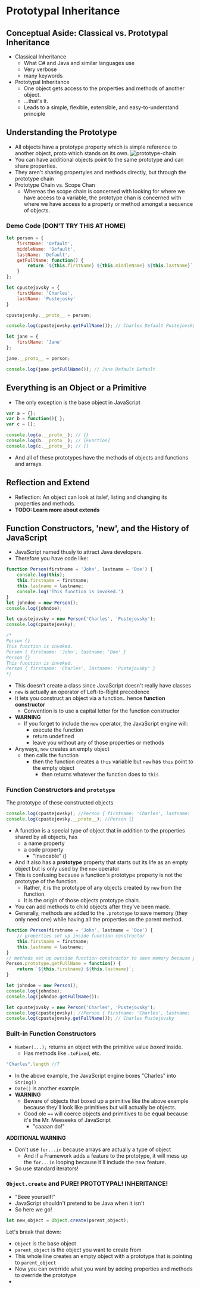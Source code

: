 # Prototypal Inheritance

## Conceptual Aside: Classical vs. Prototypal Inheritance

* Classical Inheritance
  * What C# and Java and similar languages use
  * Very verbose
  * many keywords
* Prototypal Inheritance
  * One object gets access to the properties and methods of another object.
  * ...that's it.
  * Leads to a simple, flexible, extensible, and easy-to-understand principle

## Understanding the Prototype

* All objects have a prototype property which is simple reference to another object, proto which stands on its own.
![prototype-chain](images/prototype-chain.png)
* You can have additional objects point to the same prototype and can share properties.
* They aren't sharing propertyies and methods directly, but through the prototype chain
* Prototype Chain vs. Scope Chan
  * Whereas the scope chain is concerned with looking for where we have access to a variable, the prototype chan is concerned with where we have access to a property or method amongst a sequence of objects.

### Demo Code (DON'T TRY THIS AT HOME)

```javascript
let person = {
    firstName: 'Default',
    middleName: 'Default',
    lastName: 'Default',
    getFullName: function() {
        return `${this.firstName} ${this.middleName} ${this.lastName}`;
    }
};

let cpustejovsky = {
    firstName: 'Charles',
    lastName: 'Pustejosky'
}

cpustejovsky.__proto__ = person;

console.log(cpustejovsky.getFullName()); // Charles Default Pustejovsky

let jane = {
    firstName: 'Jane'
};

jane.__proto__ = person;

console.log(jane.getFullName()); // Jane Default Default
```

## Everything is an Object or a Primitive

* The only exception is the base object in JavaScript
```javascript
var a = {};
var b = function(){ };
var c = [];

console.log(a.__proto__); // {}
console.log(b.__proto__); // [Function]
console.log(c.__proto__); // []
```
* And all of these prototypes have the methods of objects and functions and arrays.

## Reflection and Extend

* Reflection: An object can look at itslef, listing and changing its properties and methods.
* **TODO: Learn more about extends**

## Function Constructors, 'new', and the History of JavaScript

* JavaScript named thusly to attract Java developers.
* Therefore you have code like:
```javascript
function Person(firstname = 'John', lastname = 'Doe') {
    console.log(this);
    this.firstname = firstname;
    this.lastname = lastname;
    console.log('This function is invoked.')
}
let johndoe = new Person();
console.log(johndoe);

let cpustejovsky = new Person('Charles', 'Pustejovsky');
console.log(cpustejovsky);

/*
Person {}
This function is invoked.
Person { firstname: 'John', lastname: 'Doe' }
Person {}
This function is invoked.
Person { firstname: 'Charles', lastname: 'Pustejovsky' }
*/
```
* This doesn't create a class since JavaScript doesn't really have classes
* `new` is actually an operator of Left-to-Right precedence
* It lets you construct an object via a function.. hence **function constructor**
  * Convention is to use a capital letter for the function constructor
* **WARNING**
  * If you forget to include the `new` operator, the JavaScript engine will:
    * execute the function
    * return undefined
    * leave you without any of those properties or methods
* Anyways, `new` creates an empty object
  * then calls the function 
    * then the function creates a `this` variable but `new` has `this` point to the empty object
      * then returns whatever the function does to `this`

### Function Constructors and `prototype`

The prototype of these constructed objects
```javascript
console.log(cpustejovsky); //Person { firstname: 'Charles', lastname: 'Pustejovsky' }
console.log(cpustejovsky.__proto__); //Person {}
```

* A function is a special type of object that in addition to the properties shared by all objects, has
  * a name property
  * a code property
    * "Invocable" ()
* And it also has a **prototype** property that starts out its life as an empty object but is only used by the `new` operator
* This is confusing because a function's prototype property is not the prototype of the function.
  * Rather, it is the prototype of any objects created by `new` from the function.
  * It is the origin of those objects prototype chain.
* You can add methods to child objects after they've been made.
* Generally, methods are added to the `.prototype` to save memory (they only need one) while having all the properties on the parent method.
```javascript
function Person(firstname = 'John', lastname = 'Doe') {
    // properties set up inside function constructor
    this.firstname = firstname;
    this.lastname = lastname;
}
// methods set up outside function constructor to save memory because pass by value
Person.prototype.getFullName = function() {
    return `${this.firstname} ${this.lastname}`;
}

let johndoe = new Person();
console.log(johndoe);
console.log(johndoe.getFullName());

let cpustejovsky = new Person('Charles', 'Pustejovsky');
console.log(cpustejovsky); //Person { firstname: 'Charles', lastname: 'Pustejovsky' }
console.log(cpustejovsky.getFullName()); // Charles Pustejovsky
```

### Built-in Function Constructors

* `Number(...);` returns an object with the primitive value *boxed* inside.
  * Has methods like `.toFixed`, etc. 
```javascript
"Charles".length //7
```
* In the above example, the JavaScript engine boxes "Charles" into `String()`
* `Date()` is another example.
* **WARNING**
  * Beware of objects that boxed up a primitive like the above example because they'll look like primitives but will actually be objects.
  * Good ole `==` will coerce objects and primitives to be equal because it's the Mr. Meeseeks of JavaScript
    * "caaaan do!"

**ADDITIONAL WARNING**
* Don't use `for...in` because arrays are actually a type of object
  * And if a Framework adds a feature to the prototype, it will mess up the `for...in` looping because it'll include the new feature.
* So use standard iterators!

### `Object.create` and PURE! PROTOTYPAL! INHERITANCE!
* "Beee yourself!"
* JavaScript shouldn't pretend to be Java when it isn't
* So here we go!
```javascript
let new_object = Object.create(parent_object);
```
Let's break that down:
* `Object` is the base object
* `parent_object` is the object you want to create from
* This whole line creates an empty object with a prototype that is pointing to `parent_object`
* Now you can override what you want by adding properties and methods to override the prototype
* 